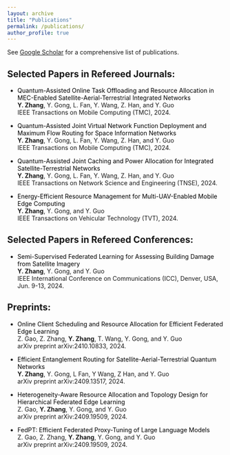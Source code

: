 ```yaml
---
layout: archive
title: "Publications"
permalink: /publications/
author_profile: true
---
```


See [Google Scholar](https://scholar.google.com/citations?hl=en&user=p6z9Id4AAAAJ) for a comprehensive list of publications.


Selected Papers in Refereed Journals:
------
- <span style="color: black;"> Quantum-Assisted Online Task Offloading and Resource Allocation in MEC-Enabled Satellite-Aerial-Terrestrial Integrated Networks </span>  
  __Y. Zhang__, Y. Gong, L. Fan, Y. Wang, Z. Han, and Y. Guo  
  IEEE Transactions on Mobile Computing (TMC), 2024.
  
- <span style="color: black;"> Quantum-Assisted Joint Virtual Network Function Deployment and Maximum Flow Routing for Space Information Networks </span>  
  __Y. Zhang__, Y. Gong, L. Fan, Y. Wang, Z. Han, and Y. Guo  
  IEEE Transactions on Mobile Computing (TMC), 2024.

- <span style="color: black;"> Quantum-Assisted Joint Caching and Power Allocation for Integrated Satellite-Terrestrial Networks </span>  
  __Y. Zhang__, Y. Gong, L. Fan, Y. Wang, Z. Han, and Y. Guo  
  IEEE Transactions on Network Science and Engineering (TNSE), 2024.

- <span style="color: black;"> Energy-Efficient Resource Management for Multi-UAV-Enabled Mobile Edge Computing </span>  
  __Y. Zhang__, Y. Gong, and Y. Guo  
  IEEE Transactions on Vehicular Technology (TVT), 2024.



Selected Papers in Refereed Conferences:
------

- <span style="color: black;"> Semi-Supervised Federated Learning for Assessing Building Damage from Satellite Imagery </span>  
  __Y. Zhang__, Y. Gong, and Y. Guo   
IEEE International Conference on Communications (ICC), Denver, USA, Jun. 9-13, 2024.



Preprints:
------
- <span style="color: black;"> Online Client Scheduling and Resource Allocation for Efficient Federated Edge Learning </span>  
  Z. Gao, Z. Zhang, __Y. Zhang__, T. Wang, Y. Gong, and Y. Guo  
  arXiv preprint arXiv:2410.10833, 2024.
  
- <span style="color: black;"> Efficient Entanglement Routing for Satellite-Aerial-Terrestrial Quantum Networks </span>  
  __Y. Zhang__, Y. Gong, L Fan, Y Wang, Z Han, and Y. Guo  
arXiv preprint 	arXiv:2409.13517, 2024.

- <span style="color: black;"> Heterogeneity-Aware Resource Allocation and Topology Design for Hierarchical Federated Edge Learning </span>  
  Z. Gao, __Y. Zhang__, Y. Gong, and Y. Guo  
  arXiv preprint arXiv:2409.19509, 2024.

- <span style="color: black;"> FedPT: Efficient Federated Proxy-Tuning of Large Language Models </span>  
  Z. Gao, Z. Zhang, __Y. Zhang__, Y. Gong, and Y. Guo  
  arXiv preprint arXiv:2409.19509, 2024.
